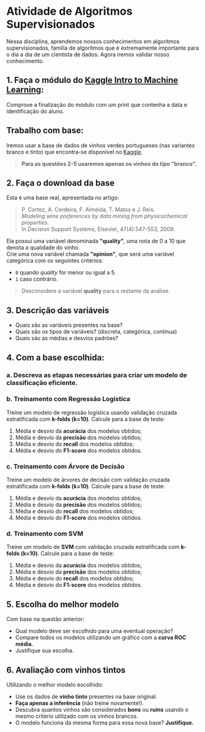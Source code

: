 # Atividade de Algoritmos Supervisionados

Nessa disciplina, aprendemos nossos conhecimentos em algoritmos supervisionados, família de algoritmos que é extremamente importante para o dia a dia de um cientista de dados. Agora iremos validar nosso conhecimento.

## 1. Faça o módulo do [Kaggle Intro to Machine Learning](https://www.kaggle.com/learn/intro-to-machine-learning):
Comprove a finalização do módulo com um print que contenha a data e identificação do aluno.

## Trabalho com base:
Iremos usar a base de dados de vinhos verdes portugueses (nas variantes branco e tinto) que encontra-se disponível no [Kaggle](https://www.kaggle.com/).

> **Para as questões 2-5 usaremos apenas os vinhos do tipo "branco".**

## 2. Faça o download da base
Esta é uma base real, apresentada no artigo:
> P. Cortez, A. Cerdeira, F. Almeida, T. Matos e J. Reis.  
> *Modeling wine preferences by data mining from physicochemical properties*.  
> In Decision Support Systems, Elsevier, 47(4):547-553, 2009.

Ela possui uma variável denominada **"quality"**, uma nota de 0 a 10 que denota a qualidade do vinho.  
Crie uma nova variável chamada **"opinion"**, que será uma variável categórica com os seguintes critérios:
- `0` quando *quality* for menor ou igual a 5.
- `1` caso contrário.

> Desconsidere a variável **quality** para o restante da análise.

## 3. Descrição das variáveis
- Quais são as variáveis presentes na base?  
- Quais são os tipos de variáveis? (discreta, categórica, contínua)  
- Quais são as médias e desvios padrões?  

## 4. Com a base escolhida:

### a. Descreva as etapas necessárias para criar um modelo de classificação eficiente.

### b. Treinamento com Regressão Logística  
Treine um modelo de regressão logística usando validação cruzada estratificada com **k-folds (k=10)**. Calcule para a base de teste:
1. Média e desvio da **acurácia** dos modelos obtidos;  
2. Média e desvio da **precisão** dos modelos obtidos;  
3. Média e desvio do **recall** dos modelos obtidos;  
4. Média e desvio do **F1-score** dos modelos obtidos.  

### c. Treinamento com Árvore de Decisão  
Treine um modelo de árvores de decisão com validação cruzada estratificada com **k-folds (k=10)**. Calcule para a base de teste:
1. Média e desvio da **acurácia** dos modelos obtidos;  
2. Média e desvio da **precisão** dos modelos obtidos;  
3. Média e desvio do **recall** dos modelos obtidos;  
4. Média e desvio do **F1-score** dos modelos obtidos.  

### d. Treinamento com SVM  
Treine um modelo de **SVM** com validação cruzada estratificada com **k-folds (k=10)**. Calcule para a base de teste:
1. Média e desvio da **acurácia** dos modelos obtidos;  
2. Média e desvio da **precisão** dos modelos obtidos;  
3. Média e desvio do **recall** dos modelos obtidos;  
4. Média e desvio do **F1-score** dos modelos obtidos.  

## 5. Escolha do melhor modelo
Com base na questão anterior:
- Qual modelo deve ser escolhido para uma eventual operação?  
- Compare todos os modelos utilizando um gráfico com a **curva ROC média**.  
- Justifique sua escolha.  

## 6. Avaliação com vinhos tintos
Utilizando o melhor modelo escolhido:
- Use os dados de **vinho tinto** presentes na base original.  
- **Faça apenas a inferência** (não treine novamente!).  
- Descubra quantos vinhos são considerados **bons** ou **ruins** usando o mesmo critério utilizado com os vinhos brancos.  
- O modelo funciona da mesma forma para essa nova base? **Justifique.**  
